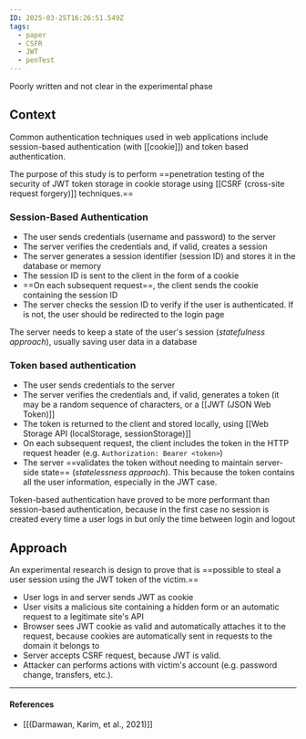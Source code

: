 ```yaml
---
ID: 2025-03-25T16:26:51.549Z
tags:
  - paper
  - CSFR
  - JWT
  - penTest
---
```

Poorly written and not clear in the experimental phase

## Context

Common authentication techniques used in web applications include session-based authentication (with [[cookie]]) and token based authentication.

The purpose of this study is to perform ==penetration testing of the security of JWT token storage in cookie storage using [[CSRF (cross-site request forgery)]] techniques.==

### Session-Based Authentication

- The user sends credentials (username and password) to the server
- The server verifies the credentials and, if valid, creates a session
- The server generates a session identifier (session ID) and stores it in the database or memory
- The session ID is sent to the client in the form of a cookie
- ==On each subsequent request==, the client sends the cookie containing the session ID
- The server checks the session ID to verify if the user is authenticated. If is not, the user should be redirected to the login page

The server needs to keep a state of the user's session (*statefulness approach*), usually saving user data in a database

### Token based authentication

- The user sends credentials to the server
- The server verifies the credentials and, if valid, generates a token (it may be a random sequence of characters, or a [[JWT (JSON Web Token)]]
- The token is returned to the client and stored locally, using [[Web Storage API (localStorage, sessionStorage)]]
- On each subsequent request, the client includes the token in the HTTP request header (e.g. `Authorization: Bearer <token>`)
- The server ==validates the token without needing to maintain server-side state== (*statelessness approach*). This because the token contains all the user information, especially in the JWT case.

Token-based authentication have proved to be more performant than session-based authentication, because in the first case no session is created every time a user logs in but only the time between login and logout

## Approach

An experimental research is design to prove that is ==possible to steal a user session using the JWT token of the victim.== 
- User logs in and server sends JWT as cookie
- User visits a malicious site containing a hidden form or an automatic request to a legitimate site's API
- Browser sees JWT cookie as valid and automatically attaches it to the request, because cookies are automatically sent in requests to the domain it belongs to
- Server accepts CSRF request, because JWT is valid.
- Attacker can performs actions with victim's account (e.g. password change, transfers, etc.).

---
#### References
- [[(Darmawan, Karim, et al., 2021)]]
